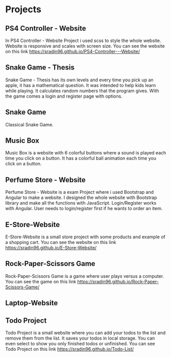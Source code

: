 # Projects

## PS4 Controller - Website

In PS4 Controller - Website Project i used scss to style the whole website. Website is responsive and scales with screen size. 
You can see the website on this link https://sradin96.github.io/PS4-Controller---Website/

## Snake Game - Thesis

Snake Game - Thesis has its own levels and every time you pick up an apple, it has a mathematical question. It was intended to help kids learn while playing. It calculates random numbers that the program gives. With the game comes a login and register page with options.

## Snake Game

Classical Snake Game.

## Music Box

Music Box is a website with 6 colorful buttons where a sound is played each time you click on a button. It has a colorful ball animation each time you click on a button.

## Perfume Store - Website

Perfume Store - Website is a exam Project where i used Bootstrap and Angular to make a website. I designed the whole website with Bootstrap library and make all the functions with JavaScript. Login/Register works with Angular. User needs to login/register first if he wants to order an item.

## E-Store-Website

E-Store-Website is a small store project with some products and example of a shopping cart. 
You can see the website on this link https://sradin96.github.io/E-Store-Website/

## Rock-Paper-Scissors Game

Rock-Paper-Scissors Game is a game where user plays versus a computer.
You can see the game on this link https://sradin96.github.io/Rock-Paper-Scissors-Game/

## Laptop-Website

## Todo Project

Todo Project is a small website where you can add your todos to the list and remove them from the list. It saves your todos in local storage. You can even select to show you only finished todos or unfinished.
You can see Todo Project on this link https://sradin96.github.io/Todo-List/
